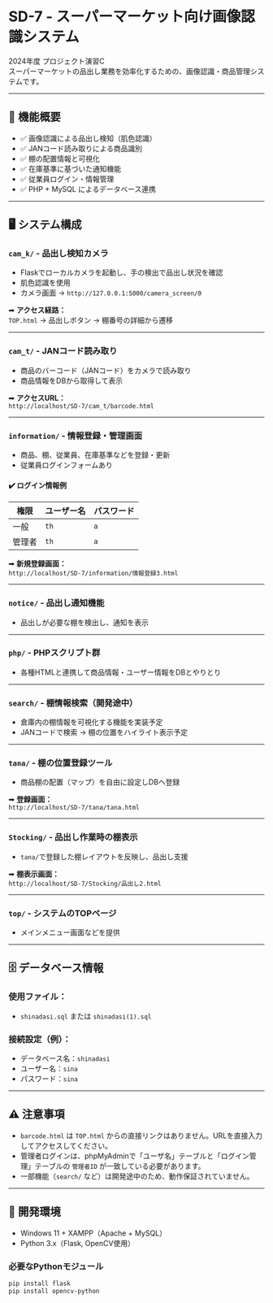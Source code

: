 # SD-7 - スーパーマーケット向け画像認識システム

2024年度 プロジェクト演習C  
スーパーマーケットの品出し業務を効率化するための、画像認識・商品管理システムです。

---

## 📌 機能概要

- ✅ 画像認識による品出し検知（肌色認識）
- ✅ JANコード読み取りによる商品識別
- ✅ 棚の配置情報と可視化
- ✅ 在庫基準に基づいた通知機能
- ✅ 従業員ログイン・情報管理
- ✅ PHP + MySQL によるデータベース連携

---

## 🖥 システム構成

### `cam_k/` - 品出し検知カメラ

- Flaskでローカルカメラを起動し、手の検出で品出し状況を確認
- 肌色認識を使用
- カメラ画面 → `http://127.0.0.1:5000/camera_screen/0`

➡ **アクセス経路：**  
`TOP.html` → 品出しボタン → 棚番号の詳細から遷移

---

### `cam_t/` - JANコード読み取り

- 商品のバーコード（JANコード）をカメラで読み取り
- 商品情報をDBから取得して表示

➡ **アクセスURL：**  
`http://localhost/SD-7/cam_t/barcode.html`

---

### `information/` - 情報登録・管理画面

- 商品、棚、従業員、在庫基準などを登録・更新
- 従業員ログインフォームあり

#### ✔️ ログイン情報例

| 権限     | ユーザー名 | パスワード |
|----------|-------------|------------|
| 一般     | `th`        | `a`        |
| 管理者   | `th`        | `a`        |

➡ **新規登録画面：**  
`http://localhost/SD-7/information/情報登録3.html`

---

### `notice/` - 品出し通知機能

- 品出しが必要な棚を検出し、通知を表示

---

### `php/` - PHPスクリプト群

- 各種HTMLと連携して商品情報・ユーザー情報をDBとやりとり

---

### `search/` - 棚情報検索（開発途中）

- 倉庫内の棚情報を可視化する機能を実装予定
- JANコードで検索 → 棚の位置をハイライト表示予定

---

### `tana/` - 棚の位置登録ツール

- 商品棚の配置（マップ）を自由に設定しDBへ登録

➡ **登録画面：**  
`http://localhost/SD-7/tana/tana.html`

---

### `Stocking/` - 品出し作業時の棚表示

- `tana/`で登録した棚レイアウトを反映し、品出し支援

➡ **棚表示画面：**  
`http://localhost/SD-7/Stocking/品出し2.html`

---

### `top/` - システムのTOPページ

- メインメニュー画面などを提供

---

## 🗄 データベース情報

### 使用ファイル：

- `shinadasi.sql` または `shinadasi(1).sql`

### 接続設定（例）：

- データベース名：`shinadasi`  
- ユーザー名：`sina`  
- パスワード：`sina`

---

## ⚠️ 注意事項

- `barcode.html` は `TOP.html` からの直接リンクはありません。URLを直接入力してアクセスしてください。
- 管理者ログインは、phpMyAdminで「ユーザ名」テーブルと「ログイン管理」テーブルの `管理者ID` が一致している必要があります。
- 一部機能（`search/` など）は開発途中のため、動作保証されていません。

---

## 🧩 開発環境

- Windows 11 + XAMPP（Apache + MySQL）
- Python 3.x（Flask, OpenCV使用）

### 必要なPythonモジュール

```bash
pip install flask
pip install opencv-python
